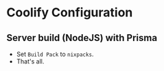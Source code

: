 # Coolify Configuration 

## Server build (NodeJS) with Prisma
- Set `Build Pack` to `nixpacks`.
- That's all.
